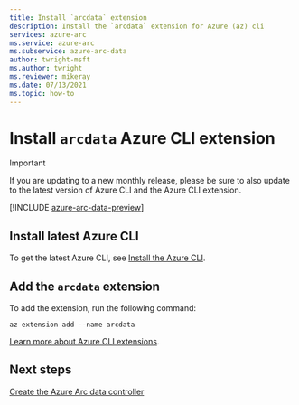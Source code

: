 ```yaml
---
title: Install `arcdata` extension
description: Install the `arcdata` extension for Azure (az) cli
services: azure-arc
ms.service: azure-arc
ms.subservice: azure-arc-data
author: twright-msft
ms.author: twright
ms.reviewer: mikeray
ms.date: 07/13/2021
ms.topic: how-to
---
```


# Install `arcdata` Azure CLI extension

> [!IMPORTANT]
> If you are updating to a new monthly release, please be sure to also update to the latest version of Azure CLI and the Azure CLI extension.

[!INCLUDE [azure-arc-data-preview](../../../includes/azure-arc-data-preview.md)]

## Install latest Azure CLI 

To get the latest Azure CLI, see [Install the Azure CLI](/cli/azure/install-azure-cli).


## Add the `arcdata` extension

To add the extension, run the following command: 

```azurecli
az extension add --name arcdata 
```

[Learn more about Azure CLI extensions](/cli/azure/azure-cli-extensions-overview).

## Next steps

[Create the Azure Arc data controller](create-data-controller.md)
